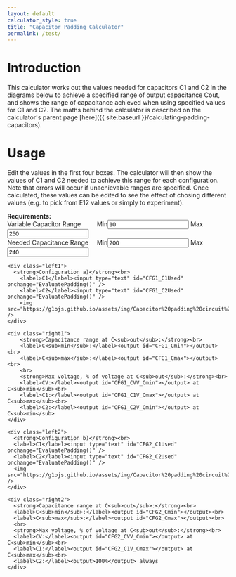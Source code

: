 ```yaml
---
layout: default
calculator_style: true
title: "Capacitor Padding Calculator"
permalink: /test/
---
```

# Introduction
This calculator works out the values needed for capacitors C1 and C2 in the diagrams below to achieve a specified range of output capacitance Cout, and shows the range of capacitance achieved when using specified values for C1 and C2. The maths behind the calculator is described on the calculator's parent page [here]({{ site.baseurl }}/calculating-padding-capacitors).

# Usage
Edit the values in the first four boxes. The calculator will then show the values of C1 and C2 needed to achieve this range for each configuration. Note that errors will occur if unachievable ranges are specified. Once calculated, these values can be edited to see the effect of chosing different values (e.g. to pick from E12 values or simply to experiment).

<html>
<style type="text/css">
  
.calcblock {
  display: grid;
  grid-template-areas:
  'top1  top1'
  'left1 right1'
  'left2 right2';
  grid-template-columns: 1fr 2fr;
  grid-gap: 5px;
  background-color: #2196F3;
  padding: 5px;
}

.calcblock > div {
  background-color: rgba(255, 255, 255, 0.8);
  padding: 5px;
}

.left1 { grid-area: left1; }
.right1 { grid-area: right1; }
.left2 { grid-area: left2; }
.right2 { grid-area: right2; }
.top1 { grid-area: top1; }

img {
    width: 95%;
    margin-top: 5px;
}

input {
    margin-left: 0px;
    margin-right: 0px;
    width: 40px;
}

label {
    display: inline-block;
    margin-left: 0px;
    margin-right: 2px;
    width: 40px;
    text-align: right;
}

output {
    display: inline-block;
    margin-left: 0px;
    margin-right: 10px;
    width: 40px;
    text-align: right;
}
</style>

<body onload="CalcPadding()">

<div class="calcblock">
    <div class="top1">
      <strong>Requirements:</strong>
      <br><span style="display: inline-block; width: 200px;"> Variable Capacitor Range </span>
      <label>Min</label><input type="text" id="Alpha" value="10" onchange="CalcPadding()" />
      <label>Max</label><input type="text" id="Beta" value="250" onchange="CalcPadding()" />
      <br><span style="display: inline-block; width: 200px;">Needed Capacitance Range</span>
      <label>Min</label><input type="text" id="Ca" value="200" onchange="CalcPadding()" />
      <label>Max</label><input type="text" id="Cb" value="240" onchange="CalcPadding()" />
    </div>

    <div class="left1">
      <strong>Configuration a)</strong><br>
        <label>C1</label><input type="text" id="CFG1_C1Used" onchange="EvaluatePadding()" />
        <label>C2</label><input type="text" id="CFG1_C2Used" onchange="EvaluatePadding()" />
        <img src="https://g1ojs.github.io/assets/img/Capacitor%20padding%20circuit%201.png" />
    </div>

    <div class="right1">
        <strong>Capacitance range at C<sub>out</sub>:</strong><br>
        <label>C<sub>min</sub>:</label><output id="CFG1_Cmin"></output><br>
        <label>C<sub>max</sub>:</label><output id="CFG1_Cmax"></output><br>
        <br>
        <strong>Max voltage, % of voltage at C<sub>out</sub>:</strong><br>
        <label>CV:</label><output id="CFG1_CVV_Cmin"></output> at C<sub>min</sub><br>
        <label>C1:</label><output id="CFG1_C1V_Cmax"></output> at C<sub>max</sub><br>
        <label>C2:</label><output id="CFG1_C2V_Cmin"></output> at C<sub>min</sub>
    </div>

    <div class="left2">
      <strong>Configuration b)</strong><br>
      <label>C1</label><input type="text" id="CFG2_C1Used" onchange="EvaluatePadding()" />
      <label>C2</label><input type="text" id="CFG2_C2Used" onchange="EvaluatePadding()" />
      <img src="https://g1ojs.github.io/assets/img/Capacitor%20padding%20circuit%202.png" />
    </div>

    <div class="right2">
      <strong>Capacitance range at C<sub>out</sub>:</strong><br>
      <label>C<sub>min</sub>:</label><output id="CFG2_Cmin"></output><br>
      <label>C<sub>max</sub>:</label><output id="CFG2_Cmax"></output><br>
      <br>
      <strong>Max voltage, % of voltage at C<sub>out</sub>:</strong><br>
      <label>CV:</label><output id="CFG2_CVV_Cmin"></output> at C<sub>min</sub><br>
      <label>C1:</label><output id="CFG2_C1V_Cmax"></output> at C<sub>max</sub><br>
      <label>C2:</label><output>100%</output> always
    </div>

</div>
    
</body>

<script>
function CalcPadding() {

//Calculate required C1 and C2 from input values

//Get input parameters
    Alpha = Number(document.getElementById("Alpha").value);
    Beta = Number(document.getElementById("Beta").value);
    Ca = Number(document.getElementById("Ca").value);
    Cb = Number(document.getElementById("Cb").value);

//C1 and C2 for config a)
    aa=1/Ca-1/Cb;
    bb=aa*Alpha + aa*Beta;
    cc=aa*Alpha*Beta + Alpha - Beta;
    CFG1_C2=(-bb+Math.sqrt(bb*bb-4*aa*cc))/(2*aa)
    CFG1_C1=1/(1/Cb-1/(CFG1_C2+Beta))

//C1 and C2 for config b)
    aa=Cb-Ca+Alpha-Beta;
    bb=(Cb-Ca)*(Alpha+Beta);
    cc=Alpha*Beta*(Cb-Ca);
    CFG2_C1=(-bb-Math.sqrt(bb*bb-4*aa*cc))/(2*aa)
    CFG2_C2=Cb-1/(1/CFG2_C1+1/Beta)

// Write C1 and C2 for config a)
 //   document.getElementById("CFG1_C1Req").value = CFG1_C1.toString();
//    document.getElementById("CFG1_C2Req").value = CFG1_C2.toString();
    document.getElementById("CFG1_C1Used").value = Math.max(0,Math.round(CFG1_C1)).toString();
    document.getElementById("CFG1_C2Used").value = Math.max(0,Math.round(CFG1_C2)).toString();

// Write C1 and C2 for config a)
//    document.getElementById("CFG2_C1Req").value = CFG2_C1.toString();
//    document.getElementById("CFG2_C2Req").value = CFG2_C2.toString();
    document.getElementById("CFG2_C1Used").value = Math.max(0,Math.round(CFG2_C1)).toString();
    document.getElementById("CFG2_C2Used").value = Math.max(0,Math.round(CFG2_C2)).toString();

// Call to write resulting values
    EvaluatePadding()
}

function EvaluatePadding() {
//Calculate output capacitance range from used C1 and C2

//Get all circuit capacitance values
    Alpha = Number(document.getElementById("Alpha").value);
    Beta = Number(document.getElementById("Beta").value);
    CFG1_C1Used = Number(document.getElementById("CFG1_C1Used").value);
    CFG1_C2Used = Number(document.getElementById("CFG1_C2Used").value);
    CFG2_C1Used = Number(document.getElementById("CFG2_C1Used").value);
    CFG2_C2Used = Number(document.getElementById("CFG2_C2Used").value);

//Min and Max capacitance for config a)
    CFG1_Cmin=1/(1/CFG1_C1Used+1/(CFG1_C2Used+Alpha));
    CFG1_Cmax=1/(1/CFG1_C1Used+1/(CFG1_C2Used+Beta));	
    document.getElementById("CFG1_Cmin").value = Math.round(CFG1_Cmin).toString();
    document.getElementById("CFG1_Cmax").value = Math.round(CFG1_Cmax).toString();

//Min and Max capacitance for config b)
    CFG2_Cmin=CFG2_C2Used+1/(1/CFG2_C1Used+1/Alpha);
    CFG2_Cmax=CFG2_C2Used+1/(1/CFG2_C1Used+1/Beta);
    document.getElementById("CFG2_Cmin").value = Math.round(CFG2_Cmin).toString();
    document.getElementById("CFG2_Cmax").value = Math.round(CFG2_Cmax).toString();


// Max voltages across capacitors
    CFG1_C1V_Cmax=CFG1_Cmax/CFG1_C1Used
    CFG1_CVV_Cmin=CFG1_Cmax/(Beta+CFG1_C2Used)    
    CFG2_C1V_Cmax=(CFG2_Cmax-CFG2_C2Used)/CFG2_C1Used
    CFG2_CVV_Cmin=1-CFG2_C1V_Cmax
    document.getElementById("CFG1_C1V_Cmax").value = CFG1_C1V_Cmax.toLocaleString(undefined,{style: 'percent', minimumFractionDigits:0});
    document.getElementById("CFG1_CVV_Cmin").value = CFG1_CVV_Cmin.toLocaleString(undefined,{style: 'percent', minimumFractionDigits:0});
    document.getElementById("CFG1_C2V_Cmin").value = CFG1_CVV_Cmin.toLocaleString(undefined,{style: 'percent', minimumFractionDigits:0});
    document.getElementById("CFG2_C1V_Cmax").value = CFG2_C1V_Cmax.toLocaleString(undefined,{style: 'percent', minimumFractionDigits:0});
    document.getElementById("CFG2_CVV_Cmin").value = CFG2_CVV_Cmin.toLocaleString(undefined,{style: 'percent', minimumFractionDigits:0});
    
 
}

</script>
</html>
